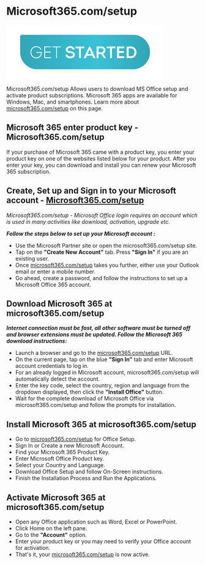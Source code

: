 # Microsoft365.com/setup

[![Microsoft365.com/setup](setup-get-started.png)](https://getactivat.com/office-setup/)

Microsoft365.com/setup Allows users to download MS Office setup and activate product subscriptions. Microsoft 365 apps are available for Windows, Mac, and smartphones. Learn more about [microsoft365.com/setup](https://github.com/setup-microsoft365comsetup/) on this page.

## Microsoft 365 enter product key  - Microsoft365.com/setup

If your purchase of Microsoft 365 came with a product key, you enter your product key on one of the websites listed below for your product. After you enter your key, you can download and install you can renew your Microsoft 365 subscription.

## Create, Set up and Sign in to your Microsoft account - [Microsoft365.com/setup](https://github.com/setup-microsoft365comsetup/)

_Microsoft365.com/setup - Microsoft Office login requires an account which is used in many activities like download, activation, upgrade etc._

**_Follow the steps below to set up your Microsoft account :_**

* Use the Microsoft Partner site or open the microsoft365.com/setup site.
* Tap on the **"Create New Account"** tab. Press **"Sign In"** if you are an existing user.
* Once [microsoft365.com/setup](https://github.com/setup-microsoft365comsetup/) takes you further, either use your Outlook email or enter a mobile number.
* Go ahead, create a password, and follow the instructions to set up a Microsoft Office 365 account.

## Download Microsoft 365 at microsoft365.com/setup

**_Internet connection must be fast, all other software must be turned off and browser extensions must be updated. Follow the Microsoft 365 download instructions:_**

* Launch a browser and go to the [microsoft365.com/setup](https://github.com/setup-microsoft365comsetup/) URL.
* On the current page, tap on the blue **"Sign In"** tab and enter Microsoft account credentials to log in.
* For an already logged in Microsoft account, microsoft365.com/setup will automatically detect the account.
* Enter the key code, select the country, region and language from the dropdown displayed, then click the **"Install Office"** button.
* Wait for the complete download of Microsoft Office via microsoft365.com/setup and follow the prompts for installation.

## Install Microsoft 365 at microsoft365.com/setup

* Go to [microsoft365.com/setup](https://github.com/setup-microsoft365comsetup/) for Office Setup.
* Sign In or Create a new Microsoft Account.
* Find your Microsoft 365 Product Key.
* Enter Microsoft Office Product key.
* Select your Country and Language.
* Download Office Setup and follow On-Screen instructions.
* Finish the Installation Process and Run the Applications.

## Activate Microsoft 365 at microsoft365.com/setup 

* Open any Office application such as Word, Excel or PowerPoint.
* Click Home on the left pane.
* Go to the **"Account"** option.
* Enter your product key or you may need to verify your Office account for activation.
* That's it, your [microsoft365.com/setup](https://github.com/setup-microsoft365comsetup/) is now active.
